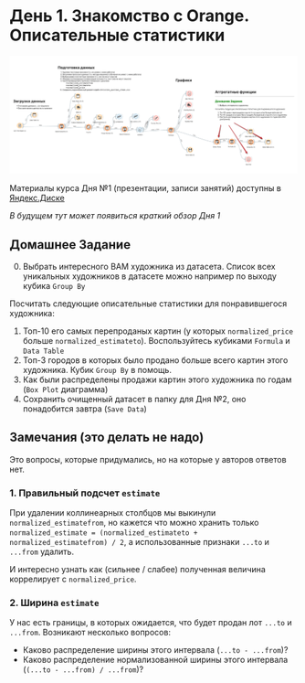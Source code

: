 # День 1. Знакомство с Orange. Описательные статистики
<p align="center">
    <img width="600" alt="Результат Дня №1" src="./../pics/day1_orange_pipeline.png">
</p>

Материалы курса Дня №1 (презентации, записи занятий) доступны в [Яндекс.Диске](https://disk.yandex.ru/d/jdzIgPvWkKRw7w)

*В будущем тут может появиться краткий обзор Дня 1*

## Домашнее Задание
0. Выбрать интересного ВАМ художника из датасета. Список всех уникальных художников в датасете можно например по выходу кубика `Group By`

Посчитать следующие описательные статистики для понравившегося художника:
1. Топ-10 его самых перепроданых картин (у которых `normalized_price` больше `normalized_estimateto`). Воспользуйтесь кубиками `Formula` и `Data Table`
2. Топ-3 городов в которых было продано больше всего картин этого художника. Кубик `Group By` в помощь.
3. Как были распределены продажи картин этого художника по годам (`Box Plot` диаграмма)
4. Сохранить очищенный датасет в папку для Дня №2, оно понадобится завтра (`Save Data`)


## Замечания (это делать не надо)
Это вопросы, которые придумались, но на которые у авторов ответов нет.

### 1. Правильный подсчет `estimate`
При удалении коллинеарных столбцов мы выкинули `normalized_estimatefrom`,
но кажется что можно хранить только `normalized_estimate = (normalized_estimateto + normalized_estimatefrom) / 2`, а использованные признаки `...to` и `...from` удалить.

И интересно узнать как (сильнее / слабее) полученная величина коррелирует с `normalized_price`.

### 2. Ширина `estimate`
У нас есть границы, в которых ожидается, что будет продан лот `...to` и `...from`. Возникают несколько вопросов:
* Каково распределение ширины этого интервала (`...to - ...from`)? 
* Каково распределение нормализованной ширины этого интервала (`(...to - ...from) / ...from`)?

